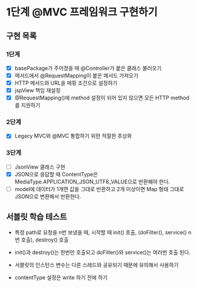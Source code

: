 # 1단계 @MVC 프레임워크 구현하기

## 구현 목록

### 1단계
* [x] basePackage가 주어졌을 때 @Controller가 붙은 클래스 불러오기
* [x] 메서드에서 @RequestMapping이 붙은 메서드 가져오기
* [x] HTTP 메서드와 URL을 매핑 조건으로 설정하기
* [x] jspView 책임 재설정
* [x] @RequestMapping()에 method 설정이 되어 있지 않으면 모든 HTTP method를 지원하기

### 2단계
* [x] Legacy MVC와 @MVC 통합하기 위한 적절한 추상화

### 3단계
* [ ] JsonView 클래스 구현
* [x] JSON으로 응답할 때 ContentType은 MediaType.APPLICATION_JSON_UTF8_VALUE으로 반환해야 한다.
* [ ] model에 데이터가 1개면 값을 그대로 반환하고 2개 이상이면 Map 형태 그대로 JSON으로 변환해서 반환한다.

## 서블릿 학습 테스트

* 특정 path로 요청을 n번 보냈을 때, 시작할 때 init() 호출, (doFilter(), service() n번 호출), destroy() 호출
* init()과 destroy()는 한번만 호출되고 doFilter()와 service()는 여러번 호출 된다. 
* 서블릿의 인스턴스 변수는 다른 스레드와 공유되기 때문에 유의해서 사용하기

* contentType 설정은 write 하기 전에 하기
